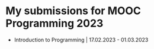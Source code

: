 # My submissions for MOOC Programming 2023

- Introduction to Programming | 17.02.2023 - 01.03.2023
